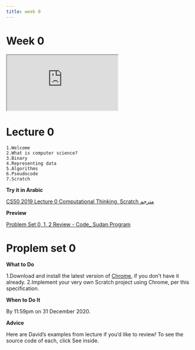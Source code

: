 ```yaml
---
title: week 0
---
```


# Week 0

<iframe src="https://www.youtube.com/embed/jjqgP9dpD1k"></iframe>

# Lecture 0

    1.Welcome
    2.What is computer science?
    3.Binary
    4.Representing data
    5.Algorithms
    6.Pseudocode
    7.Scratch

**Try it in Arabic**

[CS50 2019 Lecture 0 Computational Thinking, Scratch مترجم](https://www.youtube.com/embed/tC8z4RLWtFI)

**Preview**

[Problem Set 0, 1, 2 Review - Code_ Sudan Program](https://www.youtube.com/embed/F-qbaeSJHAE)

# Proplem set 0

**What to Do**

 1.Download and install the latest version of [Chrome](https://google.com), if you don’t have it already.
 2.Implement your very own Scratch project using Chrome, per this specification.

**When to Do It**

By 11:59pm on 31 December 2020.

**Advice**

Here are David’s examples from lecture if you’d like to review! To see the source code of each, click See inside.
